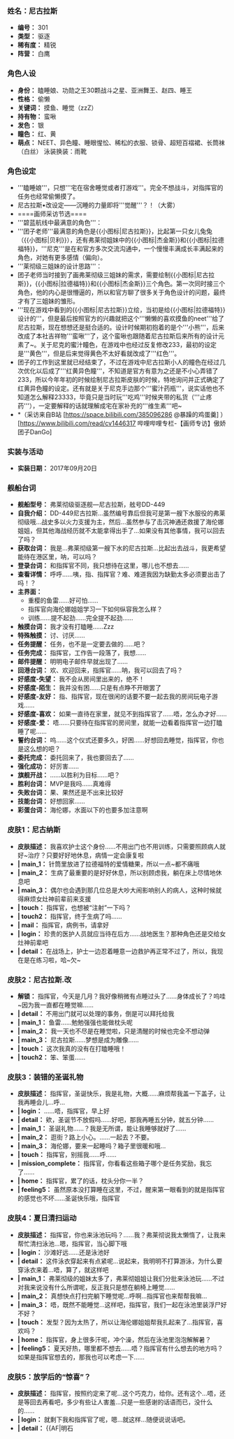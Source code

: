 ### 姓名：尼古拉斯
* **编号：** 301
* **类型：** 驱逐
* **稀有度：** 精锐
* **阵营：** 白鹰


### 角色人设
* **身份：** 瞌睡娘、功勋之王30颗战斗之星、亚洲舞王、赵四、睡王
* **性格：** 偷懒
* **关键词：** 摸鱼、睡觉（zzZ）
* **持有物：** 蛮啾
* **发色：** 银
* **瞳色：** 红、黄
* **萌点：** NEET、异色瞳、睡眼惺忪、稀松的衣服、锁骨、超短百褶裙、长筒袜（白丝）
泳装换装：雨靴


### 角色设定
* '''瞌睡娘'''，只想'''宅在宿舍睡觉或者打游戏'''。完全不想战斗，对指挥官的任务也经常偷懒摸了。
* 尼古拉斯•改设定——沉睡的力量即将'''觉醒'''？！（大雾）
* ====画师采访节选====
* '''碧蓝航线中最满意的角色'''：
* '''团子老师'''最满意的角色是{{小图标|尼古拉斯}}，比起第一只女儿兔兔（{{小图标|贝利}}），还有弗莱彻姐妹中的{{小图标|杰金斯}}和{{小图标|拉德福特}}，'''尼克'''是在和官方多次交流沟通中，一个慢慢丰满成长丰满起来的角色，对她有更多感情（偏向）。
* '''莱彻级三姐妹的设计思路'''：
* 团子老师当时接到了画弗莱彻级三姐妹的需求，需要绘制{{小图标|尼古拉斯}}，{{小图标|拉德福特}}和{{小图标|杰金斯}}三个角色。第一次同时接三个角色，他的内心是很懵逼的，所以和官方聊了很多关于角色设计的问题，最终才有了三姐妹的雏形。
* '''现在游戏中看到的{{小图标|尼古拉斯}}立绘，当初是给{{小图标|拉德福特}}设计的'''，但是最后按照官方的兴趣就把这个'''懒懒的喜欢摸鱼的neet'''给了尼古拉斯，现在想想还是挺合适的。设计时候期初抱着的是个'''小熊'''，后来改成了本社吉祥物'''蛮啾'''了，这个蛮啾也跟随着尼古拉斯后来所有的设计元素了~。关于尼克的蜜汁瞳色，在游戏中也经过反复修改233，最初的设定是'''黄色'''，但是后来觉得黄色不太好看就改成了'''红色'''。
* 团子的工作到这里就已经结束了，不过在游戏中尼古拉斯小人的瞳色在经过几次优化以后成了'''红黄异色瞳'''，不知道是官方有意为之还是不小心弄错了233，所以今年年初的时候绘制尼古拉斯皮肤的时候，特地询问并正式确定了红黄异色瞳的设定。还有就是关于尼克手边那个'''蜜汁药瓶'''，说实话他也不知道怎么解释23333，毕竟只是当时玩'''吃鸡'''时候夹带的私货（'''止疼药'''），一定要解释的话就理解成宅在家补充的'''维生素'''吧~
* *（采访来自B站 [https://space.bilibili.com/385096286 @暴躁的鸡蛋羹] ）<ref>[https://www.bilibili.com/read/cv1446317 哔哩哔哩专栏-【画师专访】傲娇团子DanGo]</ref>


### 实装与活动
* **实装日期：** 2017年09月20日


### 舰船台词
* **舰船型号：** 弗莱彻级驱逐舰—尼古拉斯，舷号DD-449
* **自我介绍：** DD-449尼古拉斯…虽然编号靠后但我可是第一艘下水服役的弗莱彻级哦…战史多以火力支援为主，然后…虽然参与了击沉神通还救援了海伦娜姐姐，但其他海战经历就不太能拿得出手了…如果没有其他事情，我可以回去了吗？
* **获取台词：** 我是…弗莱彻级第一艘下水的尼古拉斯…比起出去战斗，我更希望能待在港区里，呐，可以吗？
* **登录台词：** 和指挥官不同，我只想待在这里，哪儿也不想去……
* **查看详情：** 呼呼……咦，指、指挥官？难、难道我因为缺勤太多必须要出击了吗！？
* **主界面：**
  * 重樱的鱼雷……好可怕……
  * 指挥官向海伦娜姐姐学习一下如何纵容我怎么样？
  * 训练……提不起劲……完全提不起劲……
* **触摸台词：** 我才没有打瞌睡……Zzz
* **特殊触摸：** 讨、讨厌……
* **任务提醒：** 任务，也不是一定要去做的……吧？
* **任务完成：** 指挥官，工作告一段落了，我想……
* **邮件提醒：** 明明电子邮件早就出现了……
* **回港台词：** 欢、欢迎回来，指挥官……呐，我可以回去了吗？
* **好感度-失望：** 我不会从房间里出来的，绝不！
* **好感度-陌生：** 我并没有困……只是有点睁不开眼罢了
* **好感度-友好：** 指、指挥官，现在很闲的话要不要一起去我的房间玩电子游戏……
* **好感度-喜欢：** 如果一直待在家里，就见不到指挥官了……唔，怎么办才好……
* **好感度-爱：** 唔……只要待在指挥官的房间里，就能一边看着指挥官一边打瞌睡了呢……
* **誓约台词：** 呜……这个仪式还要多久，好困……好想回去睡觉，指挥官，你也是这么想的吧？
* **委托完成：** 委托回来了，我也要回去了……
* **强化成功：** 好厉害……
* **旗舰开战：** ……以胜利为目标……吧？
* **胜利台词：** MVP是我吗……真难得
* **失败台词：** 果、果然还是不出来比较好
* **技能台词：** 好想回家……
* **彩蛋台词：** 海伦娜，水面以下的也要多加注意啊


### 皮肤1：尼古纳斯
* **皮肤描述：** 我喜欢护士这个身份……不用出门也不用训练，只需要照顾病人就好~治疗？只要好好地休息，病情一定会康复啦
* **| main_1：** 针筒里放进了拉德福特的爱情糖果，所以一点~都不痛哦
* **| main_2：** 生病了最重要的是好好休息，所以别顾虑我，躺在床上尽情地休息吧
* **| main_3：** 偶尔也会遇到那几位总是大吵大闹影响别人的病人，这种时候就得麻烦女灶神前辈前来支援
* **| touch：** 指挥官，也想被“注射”一下吗？
* **| touch2：** 指挥官，终于生病了吗……
* **| mail：** 指挥官，病例书，请拿好
* **| login：** 珍贵的医护人员就应当待在后方……战地医生？那种角色还是交给女灶神前辈吧
* **| detail：** 在战场上，护士一边忍着睡意一边救护再正常不过了，所以，我现在是在练习啦，哈~欠~


### 皮肤2：尼古拉斯.改
* **解锁：** 指挥官，今天是几月？我好像稍微有点睡过头了……身体成长了？呜哇~因为我一直都在睡觉嘛……
* **| detail：** 不用出门就可以处理的事务，倒是可以拜托给我
* **| main_1：** 鱼雷……勉勉强强也能做枕头呢
* **| main_2：** 我一天也不尽是在睡觉啦，只是清醒的时候也完全不想动弹
* **| main_3：** 尼古拉斯……梦想是成为雕像……
* **| touch：** 这次我真的没有在打瞌睡哦！
* **| touch2：** 笨、笨蛋……


### 皮肤3：装错的圣诞礼物
* **皮肤描述：** 指挥官，圣诞快乐，我是礼物，大概……麻烦帮我盖一下盖子，让我再睡会儿…呼…
* **| login：** ……唔，指挥官，早上好
* **| detail：** 欸，圣诞节不放假吗……好吧，那我再睡五分钟，就五分钟……
* **| main_1：** 圣诞礼物……？我是无所谓，能让我睡够就好了……
* **| main_2：** 逛街？路上小心。……一起去？不要。
* **| main_3：** 海伦娜，要来一起睡吗？箱子里很暖和哦…
* **| touch：** 指挥官，别摇我……呼……
* **| mission_complete：** 指挥官，你看看这些箱子哪个是任务奖励，我忘了……
* **| home：** 指挥官，累了的话，枕头分你一半？
* **| feeling5：** 虽然原本没打算睡在这里，不过，醒来第一眼看到的就是指挥官的感觉也不坏……圣诞快乐哦，指挥官


### 皮肤4：夏日清扫运动
* **皮肤描述：** 指挥官，你也来泳池玩吗？……我？弗莱彻说我太懒惰了，让我来帮忙清扫泳池…嗯，指挥官，当心脚下哦
* **| login：** 沙滩好远……还是泳池好
* **| detail：** 这件泳衣穿起来有点紧呢…说起来，我明明不打算游泳，为什么要穿泳衣来着…唔，算了，就这样吧
* **| main_1：** 弗莱彻级的姐妹太多了，弗莱彻姐姐让我们分批来泳池玩……不过对我来说没有什么所谓呢，反正我只是想在躺椅上睡觉……
* **| main_2：** 真想快点打扫完躺下睡觉呢…呼啊…指挥官也来帮帮我嘛…
* **| main_3：** 唔，既然不能睡觉…这样吧，指挥官，我们一起在泳池里装浮尸好不好？
* **| touch：** 发型？因为太热了，所以让海伦娜姐姐帮我扎起来了…指挥官，喜欢吗？
* **| home：** 指挥官，身上很多汗呢，冲个澡，然后在泳池里泡泡解解暑？
* **| feeling5：** 夏天好热，哪里都不想去……唔？指挥官有什么想去的地方吗？如果是指挥官想去的，那我也可以考虑一下……


### 皮肤5：放学后的“惊喜”？
* **皮肤描述：** 指挥官，按照约定来了呢…这个巧克力，给你。还有这个…唔，还是等回去再看吧，多少有些让人害羞…只是一些感谢的话语而已，没什么的……
* **| login：** 就剩下我和指挥官了呢，嗯…就这样…随便说说话吧。
* **| detail：** {{AF|明石
